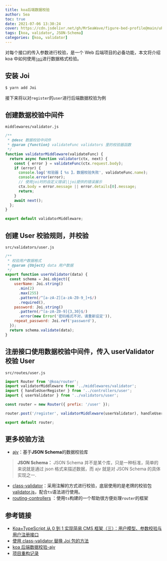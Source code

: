 ```yaml
---
title: koa后端数据校验
author: Sea
toc: true
date: 2021-07-06 13:30:24
cover: https://cdn.jsdelivr.net/gh/MrSeaWave/figure-bed-profile@main/uPic/2021/YwmESN_bu-zhou-313131310.jpg
tags: [koa, validator, JSON-Schema]
categories: [koa, validator]
---
```


对每个接口的传入参数进行校验，是一个 Web 后端项目的必备功能，本文将介绍 koa 中如何使用[`joi`](https://github.com/sideway/joi)进行数据格式检验。

<!--more-->

## 安装 Joi

```bash
$ yarn add Joi
```

接下来将以对`register`的`user`进行后端数据校验为例

## 创建数据校验中间件

`middlewares/validator.js`

```js
/**
 * @desc 数据校验中间件
 * @param {function} validateFunc validators 里的校验器函数
 */
function validatorMiddleware(validateFunc) {
  return async function validator(ctx, next) {
    const { error } = validateFunc(ctx.request.body);
    if (error) {
      console.log('校验器【 %s 】，数据校验失败', validateFunc.name);
      console.error(error);
      // 使用joi时的自定义错误||joi提供的错误展示
      ctx.body = error.message || error.details[0].message;
      return;
    }
    await next();
  };
}

export default validatorMiddleware;
```

## 创建 User 校验规则，并校验

`src/validators/user.js`

```js
/**
 * 校验用户数据格式
 * @param {Object} data 用户数据
 */
export function userValidator(data) {
  const schema = Joi.object({
    userName: Joi.string()
      .min(2)
      .max(255)
      .pattern(/^[a-zA-Z][a-zA-Z0-9_]+$/)
      .required(),
    password: Joi.string()
      .pattern(/^[a-zA-Z0-9]{3,30}$/)
      .error(new Error('密码格式不对，请重新设定')),
    repeat_password: Joi.ref('password'),
  });
  return schema.validate(data);
}
```

## 注册接口使用数据校验中间件，传入 userValidator 校验 User

`src/routes/user.js`

```js
import Router from '@koa/router';
import validatorMiddleware from '../middlewares/validator';
import { handleUserRegister } from '../controllers/user';
import { userValidator } from '../validators/user';

const router = new Router({ prefix: '/user' });

router.post('/register', validatorMiddleware(userValidator), handleUserRegister);

export default router;
```

## 更多校验方法

- [ajv](https://github.com/ajv-validator/ajv)：基于**JSON Schema**的数据校验库

> **JSON Schema：** JSON Schema 并不是某个库，只是一种标准，简单的来说就是通过 json 格式来描述数据，而 ajv 就是对 JSON Schema 的具体实现之一.

- [class-validator](https://github.com/typestack/class-validator)：采用注解的方式进行校验，底层使用的是老牌的校验包[validator.js](https://github.com/chriso/validator.js)，配合`ts`语法进行使用。
- [routing-controllers](https://www.npmjs.com/package/routing-controllers#example-of-usage) ：使用`ts`构建的一个帮助很方便处理`router`的框架

## 参考链接

- [Koa+TypeScript 从 0 到 1 实现简易 CMS 框架（三）：用户模型、参数校验与用户注册接口](https://juejin.cn/post/6844904073485877262)
- [使用 class-validator 替换 Joi 包的方法](https://juejin.cn/post/6844903808259080206)
- [koa 后端数据校验-ajv](https://blog.csdn.net/qq_45453266/article/details/108794495)
- [项目重构记录](https://juejin.cn/post/6844903703724425223#heading-2)
